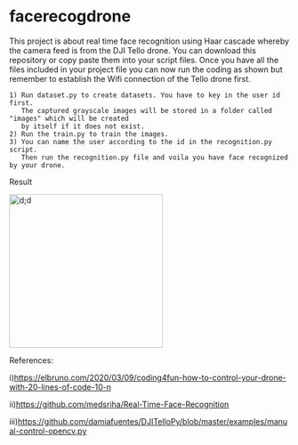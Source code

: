 # facerecogdrone
This project is about real time face recognition using Haar cascade whereby the camera feed is from the DJI Tello drone. You can download this repository or copy paste them into your script files. Once you have all the files included in your project file you can now run the coding as shown but remember to establish the Wifi connection of the Tello drone first.
    
    1) Run dataset.py to create datasets. You have to key in the user id first. 
       The captured grayscale images will be stored in a folder called "images" which will be created 
       by itself if it does not exist.
    2) Run the train.py to train the images.
    3) You can name the user according to the id in the recognition.py script. 
       Then run the recognition.py file and voila you have face recognized by your drone.

Result

<img width="276" alt="d;d" src="https://user-images.githubusercontent.com/88258712/134495611-4a83badf-9093-40ac-8212-f982422e58ba.PNG">


References: 

i)https://elbruno.com/2020/03/09/coding4fun-how-to-control-your-drone-with-20-lines-of-code-10-n

ii)https://github.com/medsriha/Real-Time-Face-Recognition 

iii)https://github.com/damiafuentes/DJITelloPy/blob/master/examples/manual-control-opencv.py
